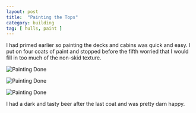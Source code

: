 ```yaml
---
layout: post
title:  "Painting the Tops"
category: building
tag: [ hulls, paint ]
---
```


I had primed earlier so painting the decks and cabins was quick and easy. I put on four coats of paint and stopped before the fifth worried that I would fill in too much of the non-skid texture.

![Painting Done](/assets/images/paint-top-1.jpg.jpg)

![Painting Done](/assets/images/paint-top-2.jpg.jpg)

![Painting Done](/assets/images/paint-top-3.jpg.jpg)

I had a dark and tasty beer after the last coat and was pretty darn happy.
